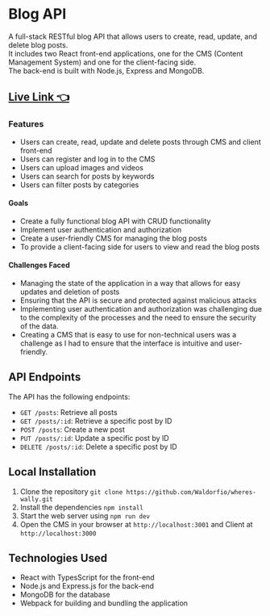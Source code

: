 # Blog API

A full-stack RESTful blog API that allows users to create, read, update, and delete blog posts.  
It includes two React front-end applications, one for the CMS (Content Management System) and one for the client-facing side.  
The back-end is built with Node.js, Express and MongoDB.

## [Live Link 👈]()

### Features
- Users can create, read, update and delete posts through CMS and client front-end
- Users can register and log in to the CMS
- Users can upload images and videos
- Users can search for posts by keywords
- Users can filter posts by categories

#### Goals
- Create a fully functional blog API with CRUD functionality
- Implement user authentication and authorization
- Create a user-friendly CMS for managing the blog posts
- To provide a client-facing side for users to view and read the blog posts

#### Challenges Faced
- Managing the state of the application in a way that allows for easy updates and deletion of posts
- Ensuring that the API is secure and protected against malicious attacks
- Implementing user authentication and authorization was challenging due to the complexity of the processes and the need to ensure the security of the data.
- Creating a CMS that is easy to use for non-technical users was a challenge as I had to ensure that the interface is intuitive and user-friendly.

## API Endpoints
The API has the following endpoints:
- `GET /posts`: Retrieve all posts
- `GET /posts/:id`: Retrieve a specific post by ID
- `POST /posts`: Create a new post
- `PUT /posts/:id`: Update a specific post by ID
- `DELETE /posts/:id`: Delete a specific post by ID

## Local Installation
1.	Clone the repository `git clone https://github.com/Waldorfio/wheres-wally.git`
2.	Install the dependencies `npm install`
3.	Start the web server using `npm run dev`
4.	Open the CMS in your browser at `http://localhost:3001` and Client at `http://localhost:3000`

## Technologies Used
- React with TypesScript for the front-end
- Node.js and Express.js for the back-end
- MongoDB for the database
- Webpack for building and bundling the application
